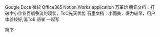 Google Docs
微软 Office365
Notion
Works application 万革始
腾讯文档：打破中小企业百舸争流的现状，ToC先天优势
石墨文档：小而美，发力较早，用户体验较好,偏ToB
语雀
一起写


简书